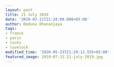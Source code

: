 ```yaml
---
layout: post
title: 21 July 2019
date: '2019-07-21T21:28:00.000+03:00'
author: Dedunu Dhananjaya
tags:
- france
- paris
- locks
- lovelock
modified_time: '2020-05-23T21:29:12.555+03:00'
featured_image: 2019-07-21-21-july-2019.jpg
---
```

